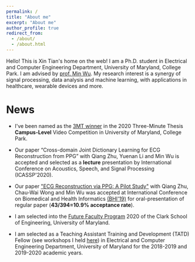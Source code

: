 ```yaml
---
permalink: /
title: "About me"
excerpt: "About me"
author_profile: true
redirect_from: 
  - /about/
  - /about.html
---
```


Hello! This is Xin Tian's home on the web! I am a Ph.D. student in Electrical and Computer Engineering Department, University of Maryland, College Park. I am advised by [prof. Min Wu](https://user.eng.umd.edu/~minwu/). My research interest is a synergy of signal processing, data analysis and machine learning, with applications in healthcare, wearable devices and more.  

News
======
* I've been named as the [3MT winner](https://gradschool.umd.edu/funding/student-fellowships-awards/umd-three-minute-thesis-competition) in the 2020 Three-Minute Thesis **Campus-Level** Video Competition in University of Maryland, College Park.

* Our paper “Cross-domain Joint Dictionary Learning for ECG Reconstruction from PPG” with Qiang Zhu, Yuenan Li and Min Wu is accepted and selected as a **lecture** presentation by International Conference on Acoustics, Speech, and Signal Processing (ICASSP'2020).

* Our paper ["ECG Reconstruction via PPG: A Pilot Study"](https://arxiv.org/abs/1904.10481) with Qiang Zhu, Chau-Wai Wong and Min Wu was accepted at International Conference on Biomedical and Health Informatics [(BHI'19)](https://www.bhi-bsn-2019.org/bhi/) for oral-presentation of regular paper (**43/394=10.9% acceptance rate**).

* I am selected into the [Future Faculty Program](https://eng.umd.edu/future-faculty-program) 2020 of the Clark School of Engineering, University of Maryland.

* I am selected as a Teaching Assistant Training and Development (TATD) Fellow (see workshops I held [here](https://ece.umd.edu/graduate/current-students/ta-training)) in Electrical and Computer Engineering Department, University of Maryland for the 2018-2019 and 2019-2020 academic years. 



